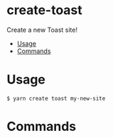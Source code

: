 # create-toast

Create a new Toast site!

<!-- toc -->

- [Usage](#usage)
- [Commands](#commands)
<!-- tocstop -->

# Usage

<!-- usage -->

```sh-session
$ yarn create toast my-new-site
```

<!-- usagestop -->

# Commands

<!-- commands -->

<!-- commandsstop -->
